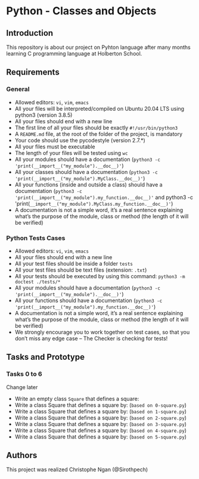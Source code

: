 # Python - Classes and Objects

## Introduction
This repository is about our project on Pyhton language after many months learning C programming language at Holberton School.

## Requirements
### General
* Allowed editors: `vi`, `vim`, `emacs`
* All your files will be interpreted/compiled on Ubuntu 20.04 LTS using python3 (version 3.8.5)
* All your files should end with a new line
* The first line of all your files should be exactly `#!/usr/bin/python3`
* A `README.md` file, at the root of the folder of the project, is mandatory
* Your code should use the pycodestyle (version 2.7.*)
* All your files must be executable
* The length of your files will be tested using `wc`
* All your modules should have a documentation (`python3 -c 'print(__import__("my_module").__doc__)'`)
* All your classes should have a documentation (`python3 -c 'print(__import__("my_module").MyClass.__doc__)'`)
* All your functions (inside and outside a class) should have a documentation (`python3 -c 'print(__import__("my_module").my_function.__doc__)'` and python3 -c 'print(`__import__("my_module").MyClass.my_function.__doc__)'`)
* A documentation is not a simple word, it’s a real sentence explaining what’s the purpose of the module, class or method (the length of it will be verified)

### Python Tests Cases
* Allowed editors: `vi`, `vim`, `emacs`
* All your files should end with a new line
* All your test files should be inside a folder `tests`
* All your test files should be text files (extension: `.txt`)
* All your tests should be executed by using this command: `python3 -m doctest ./tests/*`
* All your modules should have a documentation (`python3 -c 'print(__import__("my_module").__doc__)'`)
* All your functions should have a documentation (`python3 -c 'print(__import__("my_module").my_function.__doc__)'`)
* A documentation is not a simple word, it’s a real sentence explaining what’s the purpose of the module, class or method (the length of it will be verified)
* We strongly encourage you to work together on test cases, so that you don’t miss any edge case – The Checker is checking for tests!

## Tasks and Prototype
### Tasks 0 to 6
Change later
* Write an empty class `Square` that defines a square:
* Write a class Square that defines a square by: (`based on 0-square.py`)
* Write a class Square that defines a square by: (`based on 1-square.py`)
* Write a class Square that defines a square by: (`based on 2-square.py`)
* Write a class Square that defines a square by: (`based on 3-square.py`)
* Write a class Square that defines a square by: (`based on 4-square.py`)
* Write a class Square that defines a square by: (`based on 5-square.py`)

## Authors
This project was realized Christophe Ngan (@Sirothpech)
